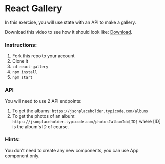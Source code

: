 # React Gallery

In this exercise, you will use state with an API to make a gallery.

Download this video to see how it should look like: [Download](https://github.com/evyros/react-gallery/blob/master/public/result.mp4?raw=true).

### Instructions:
1. Fork this repo to your account
2. Clone it
3. `cd react-gallery`
4. `npm install`
5. `npm start`

### API
You will need to use 2 API endpoints:
1. To get the albums:
   `https://jsonplaceholder.typicode.com/albums`
2. To get the photos of an album:
   `https://jsonplaceholder.typicode.com/photos?albumId=[ID]`
   where [ID] is the album's ID of course.

### Hints:
You don't need to create any new components, you can use App component only.